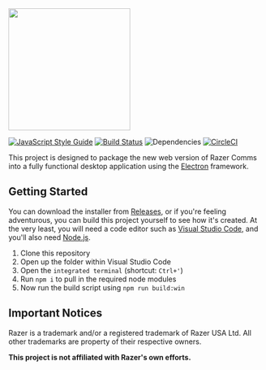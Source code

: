 <img src='https://web.comms.razerzone.com/assets/images/watermark.svg' width='auto' height='240px' />

[![JavaScript Style Guide](https://img.shields.io/badge/code%20style-standard-brightgreen.svg)](http://standardjs.com/) [![Build Status](https://travis-ci.org/njbmartin/razer-comms-desktop.svg?branch=master)](https://travis-ci.org/njbmartin/razer-comms-desktop) ![Dependencies](https://david-dm.org/njbmartin/razer-comms-desktop.svg) [![CircleCI](https://circleci.com/gh/njbmartin/razer-comms-desktop.svg?style=svg)](https://circleci.com/gh/njbmartin/razer-comms-desktop)

This project is designed to package the new web version of Razer Comms into a fully functional desktop application using the [Electron](http://electron.atom.io/) framework.

## Getting Started

You can download the installer from [Releases](https://github.com/njbmartin/razer-comms-desktop/releases), or if you're feeling adventurous, you can build this project yourself to see how it's created. At the very least, you will need a code editor such as [Visual Studio Code](https://code.visualstudio.com/), and you'll also need [Node.js](https://nodejs.org/).

1. Clone this repository
2. Open up the folder within Visual Studio Code
3. Open the `integrated terminal` (shortcut: `Ctrl+'`)
4. Run `npm i` to pull in the required node modules
5. Now run the build script using `npm run build:win`

## Important Notices

Razer is a trademark and/or a registered trademark of Razer USA Ltd.
All other trademarks are property of their respective owners.

**This project is not affiliated with Razer's own efforts.**

